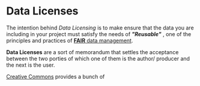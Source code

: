 # Data Licenses
The intention behind  *Data Licensing* is to make ensure that the data you are including in your project must satisfy the needs of ***"Reusable"*** , one of the principles and practices of [**FAIR** data management](https://the-turing-way.netlify.app/rdm/fairprinciples.html).

**Data Licenses** are a sort of memorandum that settles the acceptance between the two porties of which one of them is the author/ producer and the next is the user.

[Creative Commons](https://creativecommons.org) provides a bunch of

